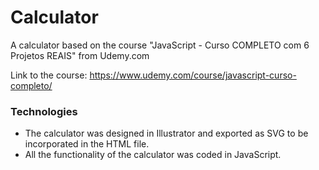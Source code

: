# Calculator

A calculator based on the course "JavaScript - Curso COMPLETO com 6 Projetos REAIS" from Udemy.com

Link to the course: https://www.udemy.com/course/javascript-curso-completo/

### Technologies

- The calculator was designed in Illustrator and exported as SVG to be incorporated in the HTML file.
- All the functionality of the calculator was coded in JavaScript.
